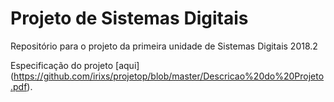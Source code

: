 ﻿  # Projeto de Sistemas Digitais
Repositório para o projeto da primeira unidade de Sistemas Digitais 2018.2 

Especificação do projeto [aqui] (https://github.com/irixs/projetop/blob/master/Descricao%20do%20Projeto.pdf).
